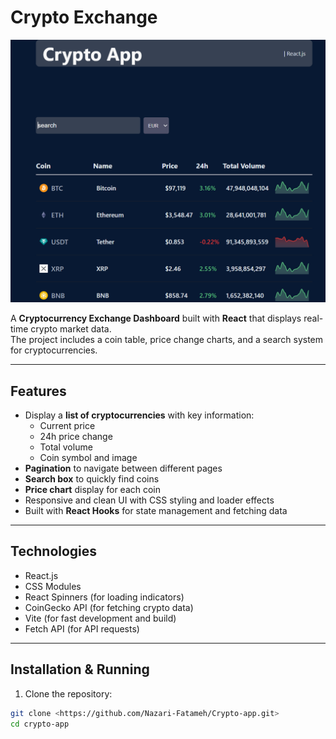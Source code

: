 # Crypto Exchange

![Crypto Dashboard](./public/image/Untitled.png)

A **Cryptocurrency Exchange Dashboard** built with **React** that displays real-time crypto market data.  
The project includes a coin table, price change charts, and a search system for cryptocurrencies.

---

## Features

- Display a **list of cryptocurrencies** with key information:
  - Current price
  - 24h price change
  - Total volume
  - Coin symbol and image
- **Pagination** to navigate between different pages
- **Search box** to quickly find coins
- **Price chart** display for each coin
- Responsive and clean UI with CSS styling and loader effects
- Built with **React Hooks** for state management and fetching data

---

## Technologies

- React.js
- CSS Modules
- React Spinners (for loading indicators)
- CoinGecko API (for fetching crypto data)
- Vite (for fast development and build)
- Fetch API (for API requests)

---

## Installation & Running

1. Clone the repository:

```bash
git clone <https://github.com/Nazari-Fatameh/Crypto-app.git>
cd crypto-app
```
